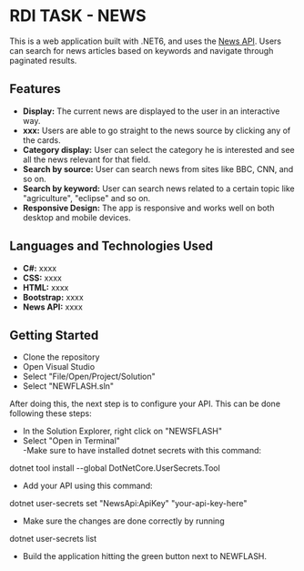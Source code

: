 # RDI TASK - NEWS 

This is a web application built with .NET6, and uses the [News API](https://newsapi.org). Users can search for news articles based on keywords and navigate through paginated results.

## Features

- **Display:** The current news are displayed to the user in an interactive way.  
- **xxx:** Users are able to go straight to the news source by clicking any of the cards.
- **Category display:** User can select the category he is interested and see all the news relevant for that field.  
- **Search by source:** User can search news from sites like BBC, CNN, and so on.  
- **Search by keyword:** User can search news related to a certain topic like "agriculture", "eclipse" and so on.
- **Responsive Design:** The app is responsive and works well on both desktop and mobile devices.  

## Languages and Technologies Used

- **C#:** xxxx
- **CSS:** xxxx
- **HTML:** xxxx
- **Bootstrap:** xxxx
- **News API:** xxxx

## Getting Started

- Clone the repository  
- Open Visual Studio  
- Select "File/Open/Project/Solution"  
- Select "NEWFLASH.sln"  

After doing this, the next step is to configure your API. This can be done following these steps:  

- In the Solution Explorer, right click on "NEWSFLASH"  
- Select "Open in Terminal"  
-Make sure to have installed dotnet secrets with this command:

dotnet tool install --global DotNetCore.UserSecrets.Tool

- Add your API using this command:  

dotnet user-secrets set "NewsApi:ApiKey" "your-api-key-here"  

- Make sure the changes are done correctly by running

dotnet user-secrets list

- Build the application hitting the green button next to NEWFLASH.



